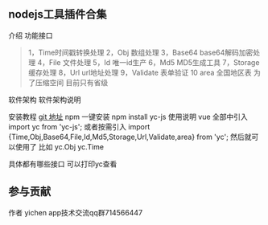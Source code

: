 ## nodejs工具插件合集
介绍
功能接口 

>1，Time时间戳转换处理 
>2，Obj 数组处理 
>3，Base64 base64解码加密处理 
>4，File 文件处理 
>5，Id 唯一id生产 
>6，Md5 MD5生成工具 
>7，Storage 缓存处理 
>8，Url url地址处理 
>9，Validate 表单验证
>10 area 全国地区表 为了压缩空间 目前只有省级

软件架构
软件架构说明

安装教程
[git 地址](https://gitee.com/wokaixin/yc.git)
npm 一键安装
npm install yc-js
使用说明
vue 全部中引入
import yc from 'yc-js';
或者按需引入
import {Time,Obj,Base64,File,Id,Md5,Storage,Url,Validate,area} from 'yc';
然后就可以使用了
比如 yc.Obj
yc.Time
 
具体都有哪些接口 可以打印yc查看

## 参与贡献
作者 yichen
app技术交流qq群714566447